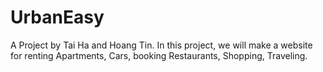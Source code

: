 # UrbanEasy
A Project by Tai Ha and Hoang Tin.
In this project, we will make a website for renting Apartments, Cars, booking Restaurants, Shopping, Traveling.
